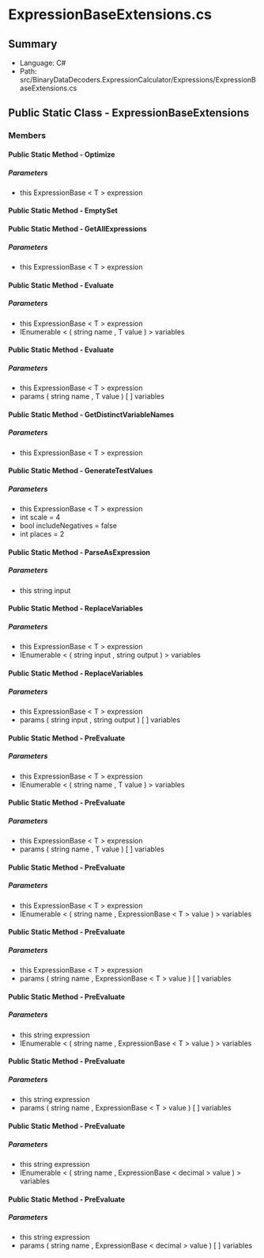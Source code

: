 ﻿# ExpressionBaseExtensions.cs

## Summary

* Language: C#
* Path: src/BinaryDataDecoders.ExpressionCalculator/Expressions/ExpressionBaseExtensions.cs

## Public Static Class - ExpressionBaseExtensions

### Members

#### Public Static Method - Optimize

#####  Parameters

 - this ExpressionBase < T > expression 

#### Public Static Method - EmptySet


#### Public Static Method - GetAllExpressions

#####  Parameters

 - this ExpressionBase < T > expression 

#### Public Static Method - Evaluate

#####  Parameters

 - this ExpressionBase < T > expression 
 - IEnumerable < ( string name , T value ) > variables 

#### Public Static Method - Evaluate

#####  Parameters

 - this ExpressionBase < T > expression 
 - params ( string name , T value ) [  ] variables 

#### Public Static Method - GetDistinctVariableNames

#####  Parameters

 - this ExpressionBase < T > expression 

#### Public Static Method - GenerateTestValues

#####  Parameters

 - this ExpressionBase < T > expression 
 - int scale = 4 
 - bool includeNegatives = false 
 - int places = 2 

#### Public Static Method - ParseAsExpression

#####  Parameters

 - this string input 

#### Public Static Method - ReplaceVariables

#####  Parameters

 - this ExpressionBase < T > expression 
 - IEnumerable < ( string input , string output ) > variables 

#### Public Static Method - ReplaceVariables

#####  Parameters

 - this ExpressionBase < T > expression 
 - params ( string input , string output ) [  ] variables 

#### Public Static Method - PreEvaluate

#####  Parameters

 - this ExpressionBase < T > expression 
 - IEnumerable < ( string name , T value ) > variables 

#### Public Static Method - PreEvaluate

#####  Parameters

 - this ExpressionBase < T > expression 
 - params ( string name , T value ) [  ] variables 

#### Public Static Method - PreEvaluate

#####  Parameters

 - this ExpressionBase < T > expression 
 - IEnumerable < ( string name , ExpressionBase < T > value ) > variables 

#### Public Static Method - PreEvaluate

#####  Parameters

 - this ExpressionBase < T > expression 
 - params ( string name , ExpressionBase < T > value ) [  ] variables 

#### Public Static Method - PreEvaluate

#####  Parameters

 - this string expression 
 - IEnumerable < ( string name , ExpressionBase < T > value ) > variables 

#### Public Static Method - PreEvaluate

#####  Parameters

 - this string expression 
 - params ( string name , ExpressionBase < T > value ) [  ] variables 

#### Public Static Method - PreEvaluate

#####  Parameters

 - this string expression 
 - IEnumerable < ( string name , ExpressionBase < decimal > value ) > variables 

#### Public Static Method - PreEvaluate

#####  Parameters

 - this string expression 
 - params ( string name , ExpressionBase < decimal > value ) [  ] variables 

